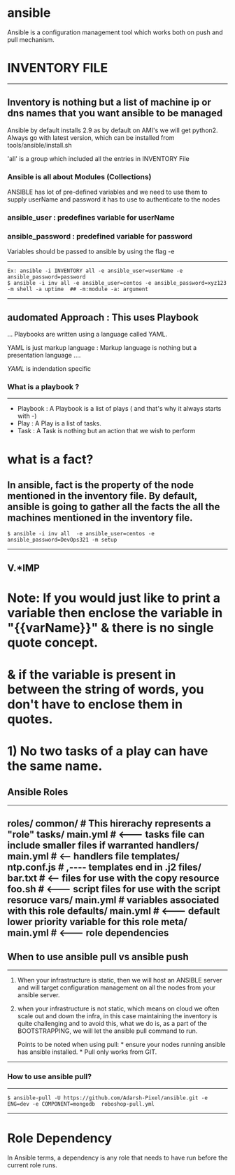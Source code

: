# ansible

Ansible is a configuration management tool which works both on push and pull mechanism.

# INVENTORY FILE

----
 Inventory is nothing but a list of machine ip or dns names that you want ansible to be managed
 ----

Ansible by default installs 2.9 as by default on AMI's we will get python2.
Always go with latest version, which can be installed from tools/ansible/install.sh

'all' is a group which included all the entries in INVENTORY File

### Ansible is all about Modules (Collections)

ANSIBLE has lot of pre-defined variables and we need to use them to supply userName and password it has to use to authenticate to the nodes

### ansible_user        : predefines variable for userName
### ansible_password    : predefined variable for password

Variables should be passed to ansible by using the flag -e

----
    Ex: ansible -i INVENTORY all -e ansible_user=userName -e ansible_password=password 
    $ ansible -i inv all -e ansible_user=centos -e ansible_password=xyz123 -m shell -a uptime  ## -m:module -a: argument
----

## audomated Approach : This uses Playbook

...
Playbooks are written using a language called YAML.

YAML is just markup language : Markup language is nothing but a presentation language
....

*YAML* is indendation specific

### What is a playbook ?

---
* Playbook : A Playbook is a list of plays ( and that's why it always starts with -)
* Play     : A Play is a list of tasks.
* Task     : A Task is nothing but an action that we wish to perform

# what is a fact?
In ansible, fact is the property of the node mentioned in the inventory file. By default, ansible is going to gather all the facts the all the machines mentioned in the inventory file.
---
    $ ansible -i inv all  -e ansible_user=centos -e ansible_password=DevOps321 -m setup
---

## V.*IMP

# Note: If you would just like to print a variable then enclose the variable in "{{varName}}" & there is no single quote concept.
#        & if the variable is present in between the string of words, you don't have to enclose them in quotes.

#       1) No two tasks of a play can have the same name.



## Ansible Roles

---
roles/
    common/                     # This hirerachy represents a "role"
        tasks/
            main.yml            # <--- tasks file can include smaller files if warranted
        handlers/
            main.yml            # <-- handlers file
        templates/
            ntp.conf.js         # ,---- templates end in .j2
        files/
            bar.txt             # <-- files for use with the copy resource
            foo.sh              # <--- script files for use with the script resoruce
        vars/
            main.yml            # variables associated with this role
        defaults/
            main.yml            # <--- default lower priority variable for this role
        meta/
            main.yml            # <--- role dependencies
---

## When to use ansible pull vs ansible push

---
1) When your infrastructure is static, then we will host an ANSIBLE server and will target configuration management on all the nodes from your ansible server.

2) when your infrastructure is not static, which means on cloud we often scale out and down the infra, in this case maintaining the inventory is quite challenging and to avoid this, what we do is, as a part of the BOOTSTRAPPING, we will let the ansible pull command to run.

    Points to be noted when using pull: 
        * ensure your nodes running ansible has ansible installed.
        * Pull only works from GIT.

-----
### How to use ansible pull?

---
    $ ansible-pull -U https://github.com/Adarsh-Pixel/ansible.git -e ENG=dev -e COMPONENT=mongodb  roboshop-pull.yml
---

# Role Dependency

In Ansible terms, a dependency is any role that needs to have run before the current role runs.